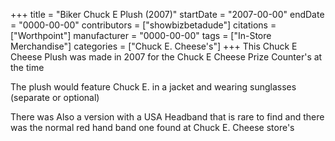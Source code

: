 +++
title = "Biker Chuck E Plush (2007)"
startDate = "2007-00-00"
endDate = "0000-00-00"
contributors = ["showbizbetadude"]
citations = ["Worthpoint"]
manufacturer = "0000-00-00"
tags = ["In-Store Merchandise"]
categories = ["Chuck E. Cheese's"]
+++
This Chuck E Cheese Plush was made in 2007 for the Chuck E Cheese Prize Counter's at the time

The plush would feature Chuck E. in a jacket and wearing sunglasses (separate or optional)

There was Also a version with a USA Headband that is rare to find and there was the normal red hand band one found at Chuck E. Cheese store's 
